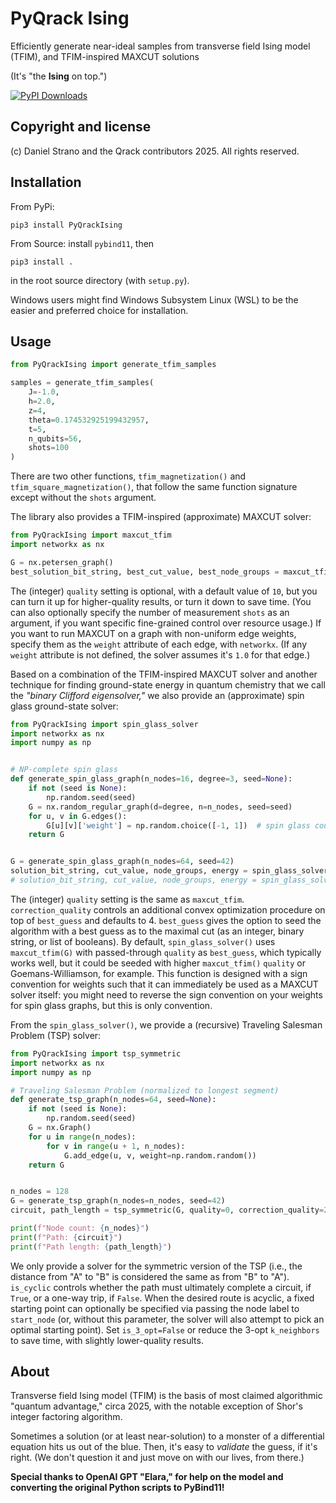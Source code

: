 # PyQrack Ising
Efficiently generate near-ideal samples from transverse field Ising model (TFIM), and TFIM-inspired MAXCUT solutions

(It's "the **Ising** on top.")

[![PyPI Downloads](https://static.pepy.tech/badge/pyqrackising)](https://pepy.tech/projects/pyqrackising)

## Copyright and license
(c) Daniel Strano and the Qrack contributors 2025. All rights reserved.

## Installation
From PyPi:
```
pip3 install PyQrackIsing
```

From Source: install `pybind11`, then
```
pip3 install .
```
in the root source directory (with `setup.py`).

Windows users might find Windows Subsystem Linux (WSL) to be the easier and preferred choice for installation.

## Usage

```py
from PyQrackIsing import generate_tfim_samples

samples = generate_tfim_samples(
    J=-1.0,
    h=2.0,
    z=4,
    theta=0.174532925199432957,
    t=5,
    n_qubits=56,
    shots=100
)
```

There are two other functions, `tfim_magnetization()` and `tfim_square_magnetization()`, that follow the same function signature except without the `shots` argument.

The library also provides a TFIM-inspired (approximate) MAXCUT solver:
```py
from PyQrackIsing import maxcut_tfim
import networkx as nx

G = nx.petersen_graph()
best_solution_bit_string, best_cut_value, best_node_groups = maxcut_tfim(G, quality=8)
```

The (integer) `quality` setting is optional, with a default value of `10`, but you can turn it up for higher-quality results, or turn it down to save time. (You can also optionally specify the number of measurement `shots` as an argument, if you want specific fine-grained control over resource usage.) If you want to run MAXCUT on a graph with non-uniform edge weights, specify them as the `weight` attribute of each edge, with `networkx`. (If any `weight` attribute is not defined, the solver assumes it's `1.0` for that edge.)

Based on a combination of the TFIM-inspired MAXCUT solver and another technique for finding ground-state energy in quantum chemistry that we call the _"binary Clifford eigensolver,"_ we also provide an (approximate) spin glass ground-state solver:
```py
from PyQrackIsing import spin_glass_solver
import networkx as nx
import numpy as np


# NP-complete spin glass
def generate_spin_glass_graph(n_nodes=16, degree=3, seed=None):
    if not (seed is None):
        np.random.seed(seed)
    G = nx.random_regular_graph(d=degree, n=n_nodes, seed=seed)
    for u, v in G.edges():
        G[u][v]['weight'] = np.random.choice([-1, 1])  # spin glass couplings
    return G


G = generate_spin_glass_graph(n_nodes=64, seed=42)
solution_bit_string, cut_value, node_groups, energy = spin_glass_solver(G, quality=5, correction_quality=2, best_guess=None)
# solution_bit_string, cut_value, node_groups, energy = spin_glass_solver(G, best_guess=maxcut_tfim(G, quality=8)[0])
```
The (integer) `quality` setting is the same as `maxcut_tfim`. `correction_quality` controls an additional convex optimization procedure on top of `best_guess` and defaults to 4. `best_guess` gives the option to seed the algorithm with a best guess as to the maximal cut (as an integer, binary string, or list of booleans). By default, `spin_glass_solver()` uses `maxcut_tfim(G)` with passed-through `quality` as `best_guess`, which typically works well, but it could be seeded with higher `maxcut_tfim()` `quality` or Goemans-Williamson, for example. This function is designed with a sign convention for weights such that it can immediately be used as a MAXCUT solver itself: you might need to reverse the sign convention on your weights for spin glass graphs, but this is only convention.

From the `spin_glass_solver()`, we provide a (recursive) Traveling Salesman Problem (TSP) solver:
```py
from PyQrackIsing import tsp_symmetric
import networkx as nx
import numpy as np

# Traveling Salesman Problem (normalized to longest segment)
def generate_tsp_graph(n_nodes=64, seed=None):
    if not (seed is None):
        np.random.seed(seed)
    G = nx.Graph()
    for u in range(n_nodes):
        for v in range(u + 1, n_nodes):
            G.add_edge(u, v, weight=np.random.random())
    return G


n_nodes = 128
G = generate_tsp_graph(n_nodes=n_nodes, seed=42)
circuit, path_length = tsp_symmetric(G, quality=0, correction_quality=2, start_node=None, is_cyclic=True, is_3_opt=True, k_neighbors=20)

print(f"Node count: {n_nodes}")
print(f"Path: {circuit}")
print(f"Path length: {path_length}")
```
We only provide a solver for the symmetric version of the TSP (i.e., the distance from "A" to "B" is considered the same as from "B" to "A"). `is_cyclic` controls whether the path must ultimately complete a circuit, if `True`, or a one-way trip, if `False`. When the desired route is acyclic, a fixed starting point can optionally be specified via passing the node label to `start_node` (or, without this parameter, the solver will also attempt to pick an optimal starting point). Set `is_3_opt=False` or reduce the 3-opt `k_neighbors` to save time, with slightly lower-quality results.

## About
Transverse field Ising model (TFIM) is the basis of most claimed algorithmic "quantum advantage," circa 2025, with the notable exception of Shor's integer factoring algorithm.

Sometimes a solution (or at least near-solution) to a monster of a differential equation hits us out of the blue. Then, it's easy to _validate_ the guess, if it's right. (We don't question it and just move on with our lives, from there.)

**Special thanks to OpenAI GPT "Elara," for help on the model and converting the original Python scripts to PyBind11!**
